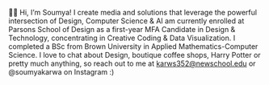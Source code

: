 👋🏻 Hi, I’m Soumya! I create media and solutions that leverage the powerful intersection of Design, Computer Science & AI am currently enrolled at Parsons School of Design as a first-year MFA Candidate in Design & Technology, concentrating in Creative Coding & Data Visualization. I completed a BSc from Brown University in Applied Mathematics-Computer Science. I love to chat about Design, boutique coffee shops, Harry Potter or pretty much anything, so reach out to me at karws352@newschool.edu or @soumyakarwa on Instagram :)

<!---
soumyakarwa/soumyakarwa is a ✨ special ✨ repository because its `README.md` (this file) appears on your GitHub profile.
You can click the Preview link to take a look at your changes.
--->
